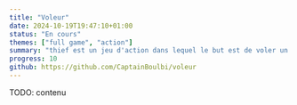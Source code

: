 ```yaml
---
title: "Voleur"
date: 2024-10-19T19:47:10+01:00
status: "En cours"
themes: ["full game", "action"]
summary: "thief est un jeu d'action dans lequel le but est de voler un objet sur une carte et de s'échapper avant d'être attrapé."
progress: 10
github: https://github.com/CaptainBoulbi/voleur
---
```


TODO: contenu
